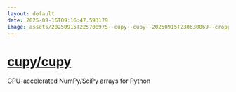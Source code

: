 ```yaml
---
layout: default
date: 2025-09-16T09:16:47.593179
image: assets/20250915T225708975--cupy--cupy--20250915T230630069--cropped.png
---
```


# [cupy/cupy](https://github.com/cupy/cupy)

GPU-accelerated NumPy/SciPy arrays for Python
